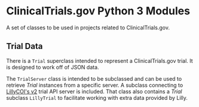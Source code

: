 ClinicalTrials.gov Python 3 Modules
===================================

A set of classes to be used in projects related to ClinicalTrials.gov.


Trial Data
----------

There is a `Trial` superclass intended to represent a ClinicalTrials.gov trial.
It is designed to work off of JSON data.

The `TrialServer` class is intended to be subclassed and can be used to retrieve _Trial_ instances from a specific server.
A subclass connecting to [LillyCOI's v2][lillycoi] trial API server is included.
That class also contains a _Trial_ subclass `LillyTrial` to facilitate working with extra data provided by Lilly.

[lillycoi]: https://developer.lillycoi.com
